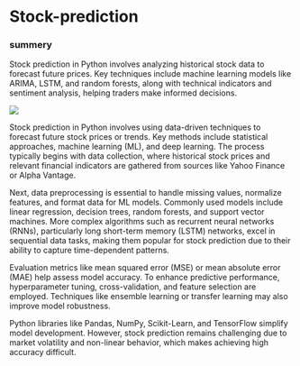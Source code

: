 <h1>
  Stock-prediction
</h1>
<h3>
  summery 
</h3>
<p>
  Stock prediction in Python involves analyzing historical stock data to forecast future prices. Key techniques include machine learning models like ARIMA, LSTM, and random forests, along with technical indicators and sentiment analysis, helping traders make informed decisions.
  
</p>
<img src = "09.11.2024_00.19.42_REC.png">
<p>
  Stock prediction in Python involves using data-driven techniques to forecast future stock prices or trends. Key methods include statistical approaches, machine learning (ML), and deep learning. The process typically begins with data collection, where historical stock prices and relevant financial indicators are gathered from sources like Yahoo Finance or Alpha Vantage.

Next, data preprocessing is essential to handle missing values, normalize features, and format data for ML models. Commonly used models include linear regression, decision trees, random forests, and support vector machines. More complex algorithms such as recurrent neural networks (RNNs), particularly long short-term memory (LSTM) networks, excel in sequential data tasks, making them popular for stock prediction due to their ability to capture time-dependent patterns.

Evaluation metrics like mean squared error (MSE) or mean absolute error (MAE) help assess model accuracy. To enhance predictive performance, hyperparameter tuning, cross-validation, and feature selection are employed. Techniques like ensemble learning or transfer learning may also improve model robustness.

Python libraries like Pandas, NumPy, Scikit-Learn, and TensorFlow simplify model development. However, stock prediction remains challenging due to market volatility and non-linear behavior, which makes achieving high accuracy difficult.
</p>
